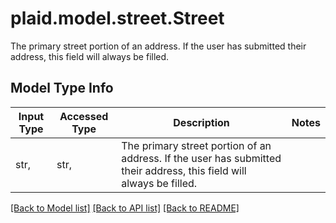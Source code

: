 # plaid.model.street.Street

The primary street portion of an address. If the user has submitted their address, this field will always be filled.

## Model Type Info
Input Type | Accessed Type | Description | Notes
------------ | ------------- | ------------- | -------------
str,  | str,  | The primary street portion of an address. If the user has submitted their address, this field will always be filled. | 

[[Back to Model list]](../../README.md#documentation-for-models) [[Back to API list]](../../README.md#documentation-for-api-endpoints) [[Back to README]](../../README.md)

